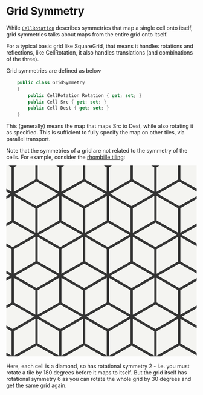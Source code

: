 # Grid Symmetry

While [`CellRotation`](rotation.md) describes symmetries that map a single cell onto itself, grid symmetries talks about maps from the entire grid onto itself.

For a typical basic grid like SquareGrid, that means it handles rotations and reflections, like CellRotation, it also handles translations (and combinations of the three).

Grid symmetries are defined as below

```csharp
    public class GridSymmetry
    {
        public CellRotation Rotation { get; set; }
        public Cell Src { get; set; }
        public Cell Dest { get; set; }
    }
```

This (generally) means the map that maps Src to Dest, while also rotating it as specified. This is sufficient to fully specify the map on other tiles, via parallel transport.

Note that the symmetries of a grid are not related to the symmetry of the cells. For example, consider the [rhombille tiling](https://en.wikipedia.org/wiki/Rhombille_tiling):

![](../../images/rhombille_example.svg)

Here, each cell is a diamond, so has rotational symmetry 2 - i.e. you must rotate a tile by 180 degrees before it maps to itself. But the grid itself has rotational symmetry 6 as you can rotate the whole grid by 30 degrees and get the same grid again.